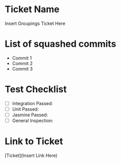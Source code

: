 # Ticket Name

Insert Groupings Ticket Here

# List of squashed commits

- Commit 1
- Commit 2
- Commit 3

# Test Checklist

- [ ] Integration Passed:
- [ ] Unit Passed:
- [ ] Jasmine Passed:
- [ ] General Inspection:

# Link to Ticket

[Ticket](Insert Link Here)

